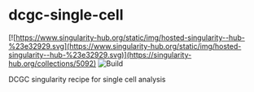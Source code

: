 # dcgc-single-cell

[![https://www.singularity-hub.org/static/img/hosted-singularity--hub-%23e32929.svg](https://www.singularity-hub.org/static/img/hosted-singularity--hub-%23e32929.svg)](https://singularity-hub.org/collections/5092)
![Build](https://github.com/fabianrost84/dcgc-single-cell//workflows/Build/badge.svg?branch=main)

DCGC singularity recipe for single cell analysis
